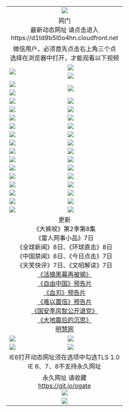 ﻿<table>
  <tr></tr>
  <tr><td colspan=2 align=center><img src="https://cloud.githubusercontent.com/assets/11880933/13434984/f430fae2-e012-11e5-814f-c2df1e82b247.jpg" /></td></tr>
  <tr><td colspan=2 align=center>网门<br>最新动态网址 请点击进入
<br>https://d1td9b5l0o4hn.cloudfront.net
    </td>
  </tr>
  <tr>
    <td colspan=2 align=center>微信用户，必须首先点击右上角三个点<br>选择在浏览器中打开，才能观看以下视频</td>
  </tr>
  <tr>
    <td rowspan=2><a href="https://d1td9b5l0o4hn.cloudfront.net/ogUP.aspx?name=11DKC.mp4&count=T:2,2:8,1:16&from=github" target="_blank"><img src="https://d1td9b5l0o4hn.cloudfront.net/Up/11DKC1.jpg" /></a></td> 
    <td><div><a href="https://d1td9b5l0o4hn.cloudfront.net/ogUP.aspx?name=LRWS.mp4&count=7B:9,6B:44,5A:10,5B:35,4A:14,4B:19,3A:10,3B:26,2A:16,2B:21,1A:23,1B:29&current=7B:9" target="_blank"><img src="https://d1td9b5l0o4hn.cloudfront.net/Up/LRWS.jpg" /></a></td>
   </tr>
  <tr>
    <td><a href="https://d1td9b5l0o4hn.cloudfront.net/ogNiceVedio.aspx" target="_blank"><img src="https://d1td9b5l0o4hn.cloudfront.net/Up/TGKDY.jpg" /></a></td>
  </tr>
  <tr>
    <td><a href="https://d1td9b5l0o4hn.cloudfront.net/ogUP.aspx?name=JQR.mp4&count=2" target="_blank"><img src="https://d1td9b5l0o4hn.cloudfront.net/Up/JQR.jpg" /></a></td>   
    <td rowspan=2><a href="https://d1td9b5l0o4hn.cloudfront.net/ogUP.aspx?name=JP.mp4&count=9" target="_blank"><img src="https://d1td9b5l0o4hn.cloudfront.net/Up/JP.jpg" /></td>
  </tr>
  <tr>
    <td><a href="https://d1td9b5l0o4hn.cloudfront.net/ogUP.aspx?name=WH.mp4" target="_blank"><img src="https://d1td9b5l0o4hn.cloudfront.net/Up/WH.jpg" /></a></td>
  </tr>
  <tr>
    <td><a href="https://d1td9b5l0o4hn.cloudfront.net/ogUP.aspx?name=SSZJ.mp4&count=SP:6,480P:9" target="_blank"><img src="https://d1td9b5l0o4hn.cloudfront.net/Up/SSZJ.jpg" /></a></td>
    <td><a href="https://d1td9b5l0o4hn.cloudfront.net/ogUP.aspx?name=ZY.mp4&count=2015:16" target="_blank"><img src="https://d1td9b5l0o4hn.cloudfront.net/Up/ZY.jpg" /></a</td>
  </tr>
  <tr>
    <td><a href="https://d1td9b5l0o4hn.cloudfront.net/ogUP.aspx?name=XTFY.mp4&count=B:2,A:24" target="_blank"><img src="https://d1td9b5l0o4hn.cloudfront.net/Up/XTFY.jpg" /></a></td>
    <td><a href="https://d1td9b5l0o4hn.cloudfront.net/ogUP.aspx?name=1XQK.mp4&count=13" target="_blank"><img src="https://d1td9b5l0o4hn.cloudfront.net/Up/1XQK.jpg" /></a</td>
  </tr>
  <tr>
    <td><a href="https://d1td9b5l0o4hn.cloudfront.net/ogUP.aspx?name=1LYF.mp4&count=2" target="_blank"><img src="https://d1td9b5l0o4hn.cloudfront.net/Up/1LYF0.jpg" /></a></td>
    <td><a href="https://d1td9b5l0o4hn.cloudfront.net/ogUP.aspx?name=1ZGC.mp4&count=6" target="_blank"><img src="https://d1td9b5l0o4hn.cloudfront.net/Up/1ZGC0.jpg" /></a></td>
  </tr>
  <tr>
    <td><a href="https://d1td9b5l0o4hn.cloudfront.net/ogUP.aspx?name=1ZKM.mp4&count=3&current=3" target="_blank"><img src="https://d1td9b5l0o4hn.cloudfront.net/Up/1ZKM0.jpg" /></a></td>  
    <td><a href="https://d1td9b5l0o4hn.cloudfront.net/ogUP.aspx?name=1WWY.mp4&count=6&current=6" target="_blank"><img src="https://d1td9b5l0o4hn.cloudfront.net/Up/1WWY0.jpg" /></a></td>
  </tr>
  <tr>
    <td><a href="https://d1td9b5l0o4hn.cloudfront.net/ogUP.aspx?name=10JGY.mp4&count=3" target="_blank"><img src="https://d1td9b5l0o4hn.cloudfront.net/Up/10JGY0.jpg" /></a></td>
    <td><a href="https://d1td9b5l0o4hn.cloudfront.net/ogUP.aspx?name=10CYS.mp4&count=2" target="_blank"><img src="https://d1td9b5l0o4hn.cloudfront.net/Up/10CYS0.jpg" /></a></td>
  </tr>
  <tr>
    <td><a href="https://d1td9b5l0o4hn.cloudfront.net/ogUP.aspx?name=4SQQ.mp4&count=201603:6,201602:20,201601:21&current=201603:6" target="_blank"><img src="https://d1td9b5l0o4hn.cloudfront.net/Up/4SQQ0.jpg"/></a></td>
    <td><a href="https://d1td9b5l0o4hn.cloudfront.net/ogUP.aspx?name=4SHQ.mp4&count=201603:8,201602:27,201601:28&current=201603:8" target="_blank"><img src="https://d1td9b5l0o4hn.cloudfront.net/Up/4SHQ0.jpg"/></a></td>
  </tr>
  <tr>
    <td><a href="https://d1td9b5l0o4hn.cloudfront.net/ogUP.aspx?name=4SZG.mp4&count=201603:7,201602:21,201601:23&current=201603:7" target="_blank"><img src="https://d1td9b5l0o4hn.cloudfront.net/Up/4SZG0.jpg"/></a></td>
    <td><a href="https://d1td9b5l0o4hn.cloudfront.net/ogUP.aspx?name=4SDJ.mp4&count=201603A:6,201603B:4,201602A:24,201602B:7,201601A:48,201601B:6&current=201603A:6" target="_blank"><img src="https://d1td9b5l0o4hn.cloudfront.net/Up/4SDJ0.jpg"/></a></td>
  </tr>
  <tr>
    <td><a href="https://d1td9b5l0o4hn.cloudfront.net/ogUP.aspx?name=4CTX.mp4&count=201603:2,201602:3,201601:4&current=201603:2" target="_blank"><img src="https://d1td9b5l0o4hn.cloudfront.net/Up/4CTX0.jpg"/></a></td>
    <td><a href="https://d1td9b5l0o4hn.cloudfront.net/ogUP.aspx?name=4CWZ.mp4&count=201603:1,201602:4,201601:4&current=201603:1" target="_blank"><img src="https://d1td9b5l0o4hn.cloudfront.net/Up/4CWZ0.jpg"/></a></td>
  </tr>
  <tr>
    <td><a href="https://d1td9b5l0o4hn.cloudfront.net/onUP.aspx?name=https://d2t6x1lwzcff38.cloudfront.net/" target="_blank"><img src="https://d1td9b5l0o4hn.cloudfront.net/Up/0DTW.jpg"/></a></td>
    <td><a href="https://d1td9b5l0o4hn.cloudfront.net/onUP.aspx?name=https://d240ns8up8earz.cloudfront.net/acenter/" target="_blank"><img src="https://d1td9b5l0o4hn.cloudfront.net/Up/0TDW.jpg" /></a></td>
  </tr>
  <tr>
    <td><a href="https://d1td9b5l0o4hn.cloudfront.net/onUP.aspx?name=https://d4508d6vomz2p.cloudfront.net/gb/nsc413.htm" target="_blank"><img src="https://d1td9b5l0o4hn.cloudfront.net/Up/0DJY.jpg" /></a></td>
    <td><a href="https://d1td9b5l0o4hn.cloudfront.net/onUP.aspx?name=https://d3bxwq7vzudb5l.cloudfront.net/xtr/gb/prog204.html" target="_blank"><img src="https://d1td9b5l0o4hn.cloudfront.net/Up/0XTR.jpg" /></a></td>
  </tr>
  <tr>
    <td><a href="https://d1td9b5l0o4hn.cloudfront.net/onUP.aspx?name=https://d3aj00iefsmfgc.cloudfront.net/" target="_blank"><img src="https://d1td9b5l0o4hn.cloudfront.net/Up/0MHW.jpg" /></a></td>
    <td><a href="https://d1td9b5l0o4hn.cloudfront.net/onUP.aspx?name=https://d1lcj91uv80klr.cloudfront.net/" target="_blank"><img src="https://d1td9b5l0o4hn.cloudfront.net/Up/0ZJW.jpg" /></a></td>
  </tr>
  <tr>
    <td><a href="https://d1td9b5l0o4hn.cloudfront.net/ogUP.aspx?name=0FG.zip" target="_blank"><img src="https://d1td9b5l0o4hn.cloudfront.net/Up/0FG.jpg" /></a></td>
    <td><a href="https://d1td9b5l0o4hn.cloudfront.net/ogUP.aspx?name=0FGA.apk" target="_blank"><img src="https://d1td9b5l0o4hn.cloudfront.net/Up/0FGA.jpg" /></a></td>
  </tr>
  <tr>
    <td><a href="https://d1td9b5l0o4hn.cloudfront.net/ogUP.aspx?name=0U.zip" target="_blank"><img src="https://d1td9b5l0o4hn.cloudfront.net/Up/0U.jpg" /></a></td>
    <td><a href="https://d1td9b5l0o4hn.cloudfront.net/ogUP.aspx?name=0UA.apk" target="_blank"><img src="https://d1td9b5l0o4hn.cloudfront.net/Up/0UA.jpg" /></a></td>
  </tr>
  <tr>
    <td><a href="https://d1td9b5l0o4hn.cloudfront.net/ogUP.aspx?name=0iPPOTV.zip" target="_blank"><img src="https://d1td9b5l0o4hn.cloudfront.net/Up/0iPPOTV.jpg" /></a></td>
    <td><a href="https://d1td9b5l0o4hn.cloudfront.net/ogUP.aspx?name=0iNTD.apk" target="_blank"><img src="https://d1td9b5l0o4hn.cloudfront.net/Up/0iNTD.jpg" /></a></td>
  </tr>
  <tr>
    <td colspan=2 align=center>更新<br>
      《大裤衩》第2季第8集<br>
      《雷人网事小品》7日<br>
      《全球新闻》8日、《环球直击》8日<br>
      《中国禁闻》8日、《今日点击》7日<br>
      《天笑快评》7日、《文昭解读》7日<br>
      <a href="https://d1td9b5l0o4hn.cloudfront.net/ogUP.aspx?name=SSZJ480P9.mp4" target="_blank">《活摘黑幕再被揭》</a><br>
      <a href="https://d1td9b5l0o4hn.cloudfront.net/ogUP.aspx?name=11ZYZG0.mp4" target="_blank">《自由中国》预告片</a><br>
      <a href="https://d1td9b5l0o4hn.cloudfront.net/ogUP.aspx?name=11XR.mp4" target="_blank">《血刃》预告片</a><br>
      <a href="https://d1td9b5l0o4hn.cloudfront.net/ogUP.aspx?name=11NYZX.mp4&count=2" target="_blank">《难以置信》预告片</a><br>
      <a href="https://d1td9b5l0o4hn.cloudfront.net/ogUP.aspx?name=4LFZ.mp4" target="_blank">《国安李凤智公开退党》</a><br>
      <a href="https://d1td9b5l0o4hn.cloudfront.net/ogUP.aspx?name=4DDZHDCS.mp4" target="_blank">《大地震后的沉思》</a><br>
      <a href="https://d1td9b5l0o4hn.cloudfront.net/onUP.aspx?name=https://www.minghui.org/" target="_blank">明慧网</a></td>
    </td>
  </tr>
  <tr>
    <td><a href="https://d1td9b5l0o4hn.cloudfront.net/ogNice.aspx" target="_blank"><img src="https://d1td9b5l0o4hn.cloudfront.net/Up/0WCYY.jpg" /></a></td>
    <td><a href="https://d1td9b5l0o4hn.cloudfront.net/onCO.aspx?ob=600%E4%BA%8B%E7%89%A9&op=%E5%A2%9E%E5%88%A0%E6%94%B9&args=WH1~%23%E7%B1%BB%E5%9E%8B6%E6%96%B0%E9%97%BB%7c%23%E7%B1%BB%E5%9E%8B6%E8%AF%84%E8%AE%BA&mode=" target="_blank"><img src="https://d1td9b5l0o4hn.cloudfront.net/Up/0WZTT.jpg" /></a></td> 
  </tr>
  <tr>
    <td><a href="https://d1td9b5l0o4hn.cloudfront.net/ogDY.aspx" target="_blank"><img src="https://d1td9b5l0o4hn.cloudfront.net/Up/0FK.jpg" /></a></td>
    <td><a href="https://d1td9b5l0o4hn.cloudfront.net/ogST.aspx" target="_blank"><img src="https://d1td9b5l0o4hn.cloudfront.net/Up/0ST.jpg" /></a></td> 
  </tr>
  <tr>
    <td colspan=2 align=center>IE6打开动态网址须在选项中勾选TLS 1.0<br/>IE 6、7、8不支持永久网址<br/>
      <!--微信可扫描以下临时二维码<br/>https://bit.ly/1mBQHW8<br/><a href="https://d1td9b5l0o4hn.cloudfront.net/Up/0WMGDL3.png" target="_blank"><img src="https://d1td9b5l0o4hn.cloudfront.net/Up/0WMGD3.png"/></a><br-->
  </tr>
  <tr>
    <td colspan=2 align=center>永久网址 请收藏<br/><a href="https://git.io/ogate" target="_blank">https://git.io/ogate</a><br/><a href="https://d1td9b5l0o4hn.cloudfront.net/Up/0WMGDL2.png" target="_blank"><img src="https://d1td9b5l0o4hn.cloudfront.net/Up/0WMGD2.png"/></a></td>
  </tr>
  <tr>
    <td colspan=2 align=center><a href="https://d1td9b5l0o4hn.cloudfront.net/ogUP.aspx?name=0oGate.apk" target="_blank"><img src="https://d1td9b5l0o4hn.cloudfront.net/Up/0WMAZ.jpg" /></a></td>
  </tr>
  <!--tr>
    <td colspan=2 align=center>可能失效的动态网址
    </td>
  </tr-->
</table>
